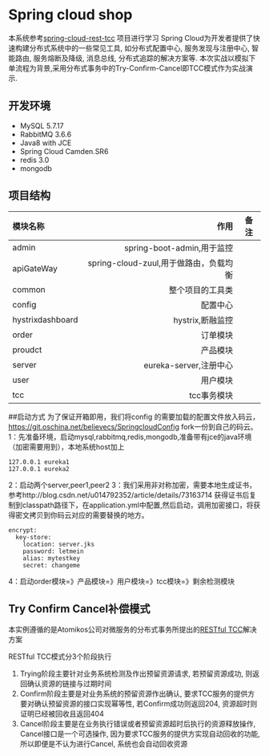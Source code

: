 # Spring cloud shop

本系统参考[spring-cloud-rest-tcc](https://github.com/FurionCS/spring-cloud-rest-tcc) 项目进行学习
Spring Cloud为开发者提供了快速构建分布式系统中的一些常见工具, 如分布式配置中心, 服务发现与注册中心, 智能路由, 服务熔断及降级, 消息总线, 分布式追踪的解决方案等.
本次实战以模拟下单流程为背景,采用分布式事务中的Try-Confirm-Cancel即TCC模式作为实战演示.

## 开发环境
-  MySQL 5.7.17
-  RabbitMQ 3.6.6
-  Java8 with JCE
-  Spring Cloud Camden.SR6
-  redis 3.0
-  mongodb

## 项目结构

| 模块名称|     作用|   备注|
| :-------- | --------:| :------: |
| admin|   spring-boot-admin,用于监控|  |
|apiGateWay|spring-cloud-zuul,用于做路由，负载均衡|
|common|整个项目的工具类|
|config|配置中心|
|hystrixdashboard|hystrix,断融监控|
|order|订单模块|
|proudct|产品模块|
|server|eureka-server,注册中心|
|user|用户模块|
|tcc|tcc事务模块|


##启动方式
为了保证开箱即用，我们将config 的需要加载的配置文件放入码云，https://git.oschina.net/believecs/SpringcloudConfig
fork一份到自己的码云。
1：先准备环境，启动mysql,rabbitmq,redis,mongodb,准备带有jce的java环境（加密需要用到），本地系统host加上
```
127.0.0.1 eureka1
127.0.0.1 eureka2
```
2：启动两个server,peer1,peer2
3：我们采用非对称加密，需要本地生成证书，参考http://blog.csdn.net/u014792352/article/details/73163714
获得证书后复制到classpath路径下，在application.yml中配置,然后启动，调用加密接口，将获得密文拷贝到你码云对应的需要替换的地方。
```
encrypt:
  key-store:
    location: server.jks
    password: letmein
    alias: mytestkey
    secret: changeme
```
4：启动order模块=》产品模块=》用户模块=》tcc模块=》剩余检测模块

## Try Confirm Cancel补偿模式

本实例遵循的是Atomikos公司对微服务的分布式事务所提出的[RESTful TCC](https://www.atomikos.com/Blog/TransactionManagementAPIForRESTTCC)解决方案

RESTful TCC模式分3个阶段执行

1. Trying阶段主要针对业务系统检测及作出预留资源请求, 若预留资源成功, 则返回确认资源的链接与过期时间
2. Confirm阶段主要是对业务系统的预留资源作出确认, 要求TCC服务的提供方要对确认预留资源的接口实现幂等性, 若Confirm成功则返回204, 资源超时则证明已经被回收且返回404
3. Cancel阶段主要是在业务执行错误或者预留资源超时后执行的资源释放操作, Cancel接口是一个可选操作, 因为要求TCC服务的提供方实现自动回收的功能, 所以即便是不认为进行Cancel, 系统也会自动回收资源

